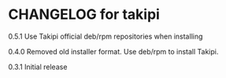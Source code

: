 # CHANGELOG for takipi

0.5.1
Use Takipi official deb/rpm repositories when installing

0.4.0
Removed old installer format. Use deb/rpm to install Takipi.

0.3.1
Initial release
